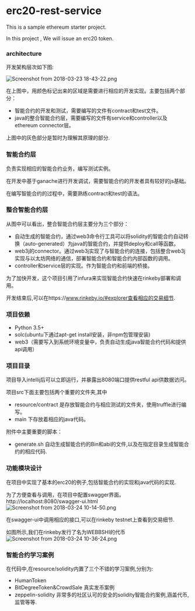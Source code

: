 # erc20-rest-service


This is a sample ethereum starter project.

In this project , We will issue an erc20 token.

### architecture


开发架构层次如下图:

![Screenshot from 2018-03-23 18-43-22.png](https://upload-images.jianshu.io/upload_images/6907217-20688aae29e9cb5d.png?imageMogr2/auto-orient/strip%7CimageView2/2/w/1240)

在上图中，用颜色标记出来的区域是需要进行相应的开发实现。主要包括两个部分：
- 智能合约的开发和测试，需要编写的文件有contract和test文件。
- java的整合智能合约层，需要编写的文件有service和controller以及ethereum connector层。

 上图中的灰色部分是暂时为理解其原理的部分.
 
 ### 智能合约层
 负责实现相应的智能合约业务，编写测试实例。

 在开发中基于ganache进行开发调试，需要智能合约的开发者具有较好的js基础。

 在编写智能合约的过程中，需要熟练contract和test的语法。


 ### 整合智能合约层

 从图中可以看出，整合智能合约层主要分为三个部分：
 - 自动生成的智能合约，通过web3命令行工具可以将solidity的智能合约自动转换（auto-generated）为java的智能合约，并提供deploy和call等函数。
 - web3j的connector。通过web3j实现了与智能合约的连接，包括整合web3j实现与以太坊网络的通信，部署智能合约和智能合约内部函数的调用。
 - controller和service层的实现。作为智能合约和前端的桥接。

 为了加快开发，这个项目引用了infura来实现智能合约快速在rinkeby部署和调用。

开发结束后,可以在https://www.rinkeby.io/#explorer查看相应的交易细节.


 ### 项目依赖
 - Python 3.5+ 
 - solc(ubuntu下通过apt-get install安装，非npm包管理安装)
 - web3（需要写入到系统环境变量中，负责自动生成java智能合约代码和提供api调用）

 ### 项目目录

项目导入intellij后可以立即运行，并暴露出8080端口提供restful api供数据访问。

 项目src下面主要包括两个重要的文件夹,其中
 - resource/contract 是存放智能合约与相应测试的文件夹，使用truffle进行编写。
 - main 下存放着相应的java代码。

 附件中主要重要的脚本：
 - generate.sh 自动生成智能合约的Bin和abi的文件,以及在指定目录生成智能合约的相应代码.

 ### 功能模块设计

 在项目中实现了基本的erc20的例子,包括智能合约的实现和java代码的实现.

 为了方便查看与调用，在项目中配置swagger界面。http://localhost:8080/swagger-ui.html
![Screenshot from 2018-03-24 10-14-50.png](https://upload-images.jianshu.io/upload_images/6907217-466d0aeaf7b099c0.png?imageMogr2/auto-orient/strip%7CimageView2/2/w/1240)

 在swagger-ui中调用相应的接口,可以在rinkeby testnet上查看到交易细节.
 
 如图所示,我们在rinkeby发行了名为WEBBSHI的代币
 ![Screenshot from 2018-03-24 10-36-24.png](https://upload-images.jianshu.io/upload_images/6907217-b2b009d174c7004f.png?imageMogr2/auto-orient/strip%7CimageView2/2/w/1240)


### 智能合约学习案例
在代码中,在resource/solidity内置了三个不错的学习案例,分别为:
- HumanToken
- BitDegreeToken&CrowdSale   真实发币案例
- zeppelin-solidity          非常多的社区认可的安全的solidity智能合约案例,涵盖代币,监管等等.
